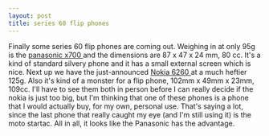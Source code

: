 ```yaml
---
layout: post
title: series 60 flip phones
---
```



Finally some series 60 flip phones are coming out. Weighing in at only 95g is the <a href="http://www.mobileburn.com/news.jsp?Id=648">panasonic x700 </a>and the dimensions are 87 x 47 x 24 mm, 80 cc. It's a kind of standard silvery phone and it has a small external screen which is nice. Next up we have the just-announced <a href="http://www.mobileburn.com/review.jsp?Id=763">Nokia 6260 </a>at a much heftier 125g. Also it's kind of a monster for a flip phone, 102mm x 49mm x 23mm, 109cc. I'll have to see them both in person before I can really decide if the nokia is just too big, but I'm thinking that one of these phones is a phone that I would actually buy, for my own, personal use. That's saying a lot, since the last phone that really caught my eye (and I'm still using it) is the moto startac. All in all, it looks like the Panasonic has the advantage.
